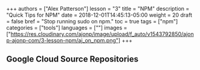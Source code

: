 +++
authors = ["Alex Patterson"]
lesson = "3"
title = "NPM"
description = "Quick Tips for NPM"
date = 2018-12-01T14:45:13-05:00
weight = 20
draft = false
bref = "Stop running sudo on npm."
toc = true
tags = ["npm"]
categories = ["tools"]
languages = [""]
images = ["https://res.cloudinary.com/ajonp/image/upload/f_auto/v1543792850/ajonp-ajonp-com/3-lesson-npm/aj_on_npm.png"]
+++

## Google Cloud Source Repositories